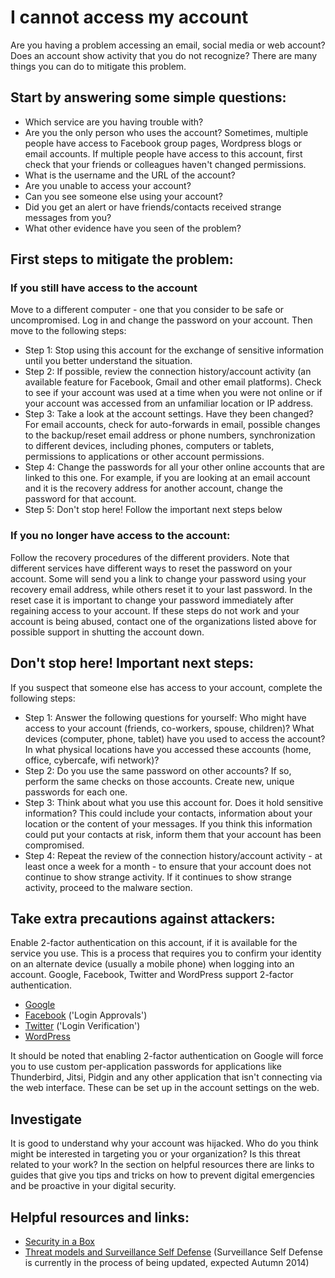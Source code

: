 

# I cannot access my account

Are you having a problem accessing an email, social media or web account? Does an account show activity that you do not recognize? There are many things you can do to mitigate this problem.

## Start by answering some simple questions:

- Which service are you having trouble with?
- Are you the only person who uses the account? Sometimes, multiple people have access to Facebook group pages, Wordpress blogs or email accounts. If multiple people have access to this account, first check that your friends or colleagues haven't changed permissions.
- What is the username and the URL of the account?
- Are you unable to access your account?
- Can you see someone else using your account?
- Did you get an alert or have friends/contacts received strange messages from you?
- What other evidence have you seen of the problem?

## First steps to mitigate the problem:

### If you still have access to the account

Move to a different computer - one that you consider to be safe or uncompromised. Log in and change the password on your account. Then move to the following steps:

- Step 1: Stop using this account for the exchange of sensitive information until you better understand the situation.
- Step 2: If possible, review the connection history/account activity (an available feature for Facebook, Gmail and other email platforms). Check to see if your account was used at a time when you were not online or if your account was accessed from an unfamiliar location or IP address.
- Step 3: Take a look at the account settings. Have they been changed? For email accounts, check for auto-forwards in email, possible changes to the backup/reset email address or phone numbers, synchronization to different devices, including phones, computers or tablets, permissions to applications or other account permissions.
- Step 4: Change the passwords for all your other online accounts that are linked to this one. For example, if you are looking at an email account and it is the recovery address for another account, change the password for that account.
- Step 5: Don't stop here! Follow the important next steps below

### If you no longer have access to the account:

Follow the recovery procedures of the different providers. Note that different services have different ways to reset the password on your account. Some will send you a link to change your password using your recovery email address, while others reset it to your last password. In the reset case it is important to change your password immediately after regaining access to your account. If these steps do not work and your account is being abused, contact one of the organizations listed above for possible support in shutting the account down.

## Don't stop here! Important next steps:

If you suspect that someone else has access to your account, complete the following steps:

- Step 1: Answer the following questions for yourself: Who might have access to your account (friends, co-workers, spouse, children)? What devices (computer, phone, tablet) have you used to access the account? In what physical locations have you accessed these accounts (home, office, cybercafe, wifi network)?
- Step 2: Do you use the same password on other accounts? If so, perform the same checks on those accounts. Create new, unique passwords for each one.
- Step 3: Think about what you use this account for. Does it hold sensitive information? This could include your contacts, information about your location or the content of your messages. If you think this information could put your contacts at risk, inform them that your account has been compromised.
- Step 4: Repeat the review of the connection history/account activity - at least once a week for a month - to ensure that your account does not continue to show strange activity. If it continues to show strange activity, proceed to the malware section.

## Take extra precautions against attackers:

Enable 2-factor authentication on this account, if it is available for the service you use. This is a process that requires you to confirm your identity on an alternate device (usually a mobile phone) when logging into an account. Google, Facebook, Twitter and WordPress support 2-factor authentication.

- [Google](https://support.google.com/accounts/answer/180744?hl=en)
- [Facebook](https://www.facebook.com/settings?tab=security) ('Login Approvals')
- [Twitter](https://support.twitter.com/articles/20170388-using-login-verification) ('Login Verification')
- [WordPress](http://en.support.wordpress.com/security/two-step-authentication/)

It should be noted that enabling 2-factor authentication on Google will force you to use custom per-application passwords for applications like Thunderbird, Jitsi, Pidgin and any other application that isn't connecting via the web interface. These can be set up in the account settings on the web.

## Investigate

It is good to understand why your account was hijacked. Who do you think might be interested in targeting you or your organization? Is this threat related to your work? In the section on helpful resources there are links to guides that give you tips and tricks on how to prevent digital emergencies and be proactive in your digital security.

## Helpful resources and links:

* [Security in a Box](https://securityinabox.org/en/chapter_7_2)
* [Threat models and Surveillance Self Defense](https://ssd.eff.org/) (Surveillance Self Defense is currently in the process of being updated, expected Autumn 2014)
